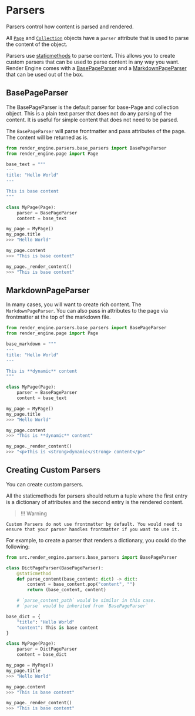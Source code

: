 # Parsers

Parsers control how content is parsed and rendered.

All [`Page`](./page?id=page) and [`Collection`](./collection?id=collection) objects have a `parser`
attribute that is used to parse the content of the object.

Parsers use [staticmethods](https://docs.python.org/3/library/functions.html#staticmethod) to parse content. This allows you to create custom parsers that can be used to parse content in any way you want. Render Engine comes with a [BasePageParser](https://github.com/render-engine/render-engine-parser) and a [MarkdownPageParser](https://github.com/render-engine/render-engine-markdown) that can be used out of the box.

## BasePageParser

The BasePageParser is the default parser for base-Page and collection object. This is a plain text parser that does not do any parsing of the content. It is useful for simple content that does not need to be parsed.

The `BasePageParser` will parse frontmatter and pass attributes of the page. The content will be returned as is.

```python
from render_engine.parsers.base_parsers import BasePageParser
from render_engine.page import Page

base_text = """
---
title: "Hello World"
---

This is base content
"""

class MyPage(Page):
    parser = BasePageParser
    content = base_text

my_page = MyPage()
my_page.title
>>> "Hello World"

my_page.content
>>> "This is base content"

my_page._render_content()
>>> "This is base content"

```

## MarkdownPageParser

In many cases, you will want to create rich content. The `MarkdownPageParser`. You can also pass in attributes to the page via frontmatter at the top of the markdown file.

```python
from render_engine.parsers.base_parsers import BasePageParser
from render_engine.page import Page

base_markdown = """
---
title: "Hello World"
---

This is **dynamic** content
"""

class MyPage(Page):
    parser = BasePageParser
    content = base_text

my_page = MyPage()
my_page.title
>>> "Hello World"

my_page.content
>>> "This is **dynamic** content"

my_page._render_content()
>>> "<p>This is <strong>dynamic</strong> content</p>"

```

## Creating Custom Parsers

You can create custom parsers.

All the staticmethods for parsers should return a tuple where the first entry is a dictionary of attributes and the second entry is the rendered content.

> !!! Warning

    Custom Parsers do not use frontmatter by default. You would need to ensure that your parser handles frontmatter if you want to use it.

For example, to create a parser that renders a dictionary, you could do the following:

```python
from src.render_engine.parsers.base_parsers import BasePageParser

class DictPageParser(BasePageParser):
    @staticmethod
    def parse_content(base_content: dict) -> dict:
        content = base_content.pop("content", "")
        return (base_content, content)

    # `parse_content_path` would be similar in this case.
    # `parse` would be inherited from `BasePageParser`

base_dict = {
    "title": "Hello World"
    "content": This is base content
}

class MyPage(Page):
    parser = DictPageParser
    content = base_dict

my_page = MyPage()
my_page.title
>>> "Hello World"

my_page.content
>>> "This is base content"

my_page._render_content()
>>> "This is base content"
```

